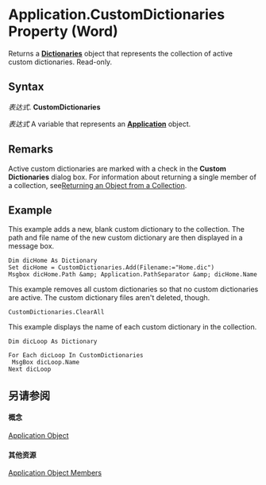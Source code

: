 
# Application.CustomDictionaries Property (Word)

Returns a  **[Dictionaries](41f31292-4b3e-0d7b-c857-f6b9a0662e9a.md)** object that represents the collection of active custom dictionaries. Read-only.


## Syntax

 _表达式_. **CustomDictionaries**

 _表达式_ A variable that represents an **[Application](d1cf6f8f-4e88-bf01-93b4-90a83f79cb44.md)** object.


## Remarks

Active custom dictionaries are marked with a check in the  **Custom Dictionaries** dialog box. For information about returning a single member of a collection, see[Returning an Object from a Collection](28f76384-f495-9640-a7c8-10ada3fac727.md).


## Example

This example adds a new, blank custom dictionary to the collection. The path and file name of the new custom dictionary are then displayed in a message box.


```
Dim dicHome As Dictionary 
Set dicHome = CustomDictionaries.Add(Filename:="Home.dic") 
Msgbox dicHome.Path &amp; Application.PathSeparator &amp; dicHome.Name
```

This example removes all custom dictionaries so that no custom dictionaries are active. The custom dictionary files aren't deleted, though.




```
CustomDictionaries.ClearAll
```

This example displays the name of each custom dictionary in the collection.




```
Dim dicLoop As Dictionary 
 
For Each dicLoop In CustomDictionaries 
 MsgBox dicLoop.Name 
Next dicLoop
```


## 另请参阅


#### 概念


[Application Object](d1cf6f8f-4e88-bf01-93b4-90a83f79cb44.md)
#### 其他资源


[Application Object Members](http://msdn.microsoft.com/library/71669f1e-65f1-b0f1-b67d-355dfdbebe50%28Office.15%29.aspx)